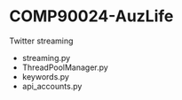 # COMP90024-AuzLife

Twitter streaming
- streaming.py
- ThreadPoolManager.py
- keywords.py
- api_accounts.py